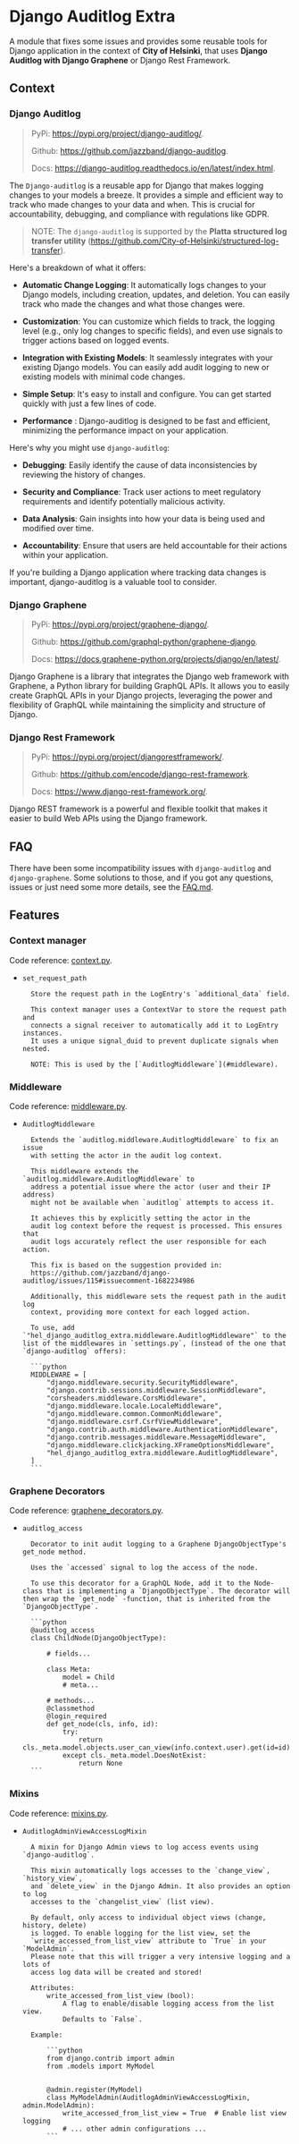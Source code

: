 # Django Auditlog Extra

A module that fixes some issues and provides some reusable tools for Django application in the context of **City of Helsinki**, that uses **Django Auditlog with Django Graphene** or Django Rest Framework.

## Context

### Django Auditlog

> PyPi: https://pypi.org/project/django-auditlog/.
>
> Github: https://github.com/jazzband/django-auditlog.
>
> Docs: https://django-auditlog.readthedocs.io/en/latest/index.html.

The `Django-auditlog` is a reusable app for Django that makes logging changes to your models a breeze. It provides a simple and efficient way to track who made changes to your data and when. This is crucial for accountability, debugging, and compliance with regulations like GDPR.

> NOTE: The `django-auditlog` is supported by the **Platta structured log transfer utility** (https://github.com/City-of-Helsinki/structured-log-transfer).

Here's a breakdown of what it offers:

- **Automatic Change Logging**: It automatically logs changes to your Django models, including creation, updates, and deletion. You can easily track who made the changes and what those changes were.

- **Customization**: You can customize which fields to track, the logging level (e.g., only log changes to specific fields), and even use signals to trigger actions based on logged events.

- **Integration with Existing Models**: It seamlessly integrates with your existing Django models. You can easily add audit logging to new or existing models with minimal code changes.

- **Simple Setup**: It's easy to install and configure. You can get started quickly with just a few lines of code.

- **Performance** : Django-auditlog is designed to be fast and efficient, minimizing the performance impact on your application.

Here's why you might use `django-auditlog`:

- **Debugging**: Easily identify the cause of data inconsistencies by reviewing the history of changes.

- **Security and Compliance**: Track user actions to meet regulatory requirements and identify potentially malicious activity.

- **Data Analysis**: Gain insights into how your data is being used and modified over time.

- **Accountability**: Ensure that users are held accountable for their actions within your application.

If you're building a Django application where tracking data changes is important, django-auditlog is a valuable tool to consider.

### Django Graphene

> PyPi: https://pypi.org/project/graphene-django/.
>
> Github: https://github.com/graphql-python/graphene-django.
>
> Docs: https://docs.graphene-python.org/projects/django/en/latest/.

Django Graphene is a library that integrates the Django web framework with Graphene, a Python library for building GraphQL APIs. It allows you to easily create GraphQL APIs in your Django projects, leveraging the power and flexibility of GraphQL while maintaining the simplicity and structure of Django.

### Django Rest Framework

> PyPi: https://pypi.org/project/djangorestframework/.
>
> Github: https://github.com/encode/django-rest-framework.
>
> Docs: https://www.django-rest-framework.org/.

Django REST framework is a powerful and flexible toolkit that makes it easier to build Web APIs using the Django framework.

## FAQ

There have been some incompatibility issues with `django-auditlog` and `django-graphene`. Some solutions to those, and if you got any questions, issues or just need some more details, see the [FAQ.md](./docs/FAQ.md).

## Features

### Context manager

Code reference: [context.py](./context.py).

- `set_request_path`

        Store the request path in the LogEntry's `additional_data` field.

        This context manager uses a ContextVar to store the request path and
        connects a signal receiver to automatically add it to LogEntry instances.
        It uses a unique signal_duid to prevent duplicate signals when nested.

        NOTE: This is used by the [`AuditlogMiddleware`](#middleware).

### Middleware

Code reference: [middleware.py](./middleware.py).

- `AuditlogMiddleware`

        Extends the `auditlog.middleware.AuditlogMiddleware` to fix an issue
        with setting the actor in the audit log context.

        This middleware extends the `auditlog.middleware.AuditlogMiddleware` to
        address a potential issue where the actor (user and their IP address)
        might not be available when `auditlog` attempts to access it.

        It achieves this by explicitly setting the actor in the
        audit log context before the request is processed. This ensures that
        audit logs accurately reflect the user responsible for each action.

        This fix is based on the suggestion provided in:
        https://github.com/jazzband/django-auditlog/issues/115#issuecomment-1682234986

        Additionally, this middleware sets the request path in the audit log
        context, providing more context for each logged action.

        To use, add `"hel_django_auditlog_extra.middleware.AuditlogMiddleware"` to the list of the middlewares in `settings.py`, (instead of the one that `django-auditlog` offers):

        ```python
        MIDDLEWARE = [
            "django.middleware.security.SecurityMiddleware",
            "django.contrib.sessions.middleware.SessionMiddleware",
            "corsheaders.middleware.CorsMiddleware",
            "django.middleware.locale.LocaleMiddleware",
            "django.middleware.common.CommonMiddleware",
            "django.middleware.csrf.CsrfViewMiddleware",
            "django.contrib.auth.middleware.AuthenticationMiddleware",
            "django.contrib.messages.middleware.MessageMiddleware",
            "django.middleware.clickjacking.XFrameOptionsMiddleware",
            "hel_django_auditlog_extra.middleware.AuditlogMiddleware",
        ]
        ```

### Graphene Decorators

Code reference: [graphene_decorators.py](./graphene_decorators.py).

- `auditlog_access`

        Decorator to init audit logging to a Graphene DjangoObjectType's get_node method.

        Uses the `accessed` signal to log the access of the node.

        To use this decorator for a GraphQL Node, add it to the Node-class that is implementing a `DjangoObjectType`. The decorator will then wrap the `get_node` -function, that is inherited from the `DjangoObjectType`.

        ```python
        @auditlog_access
        class ChildNode(DjangoObjectType):

            # fields...

            class Meta:
                model = Child
                # meta...

            # methods...
            @classmethod
            @login_required
            def get_node(cls, info, id):
                try:
                    return cls._meta.model.objects.user_can_view(info.context.user).get(id=id)
                except cls._meta.model.DoesNotExist:
                    return None
        ```

### Mixins

Code reference: [mixins.py](./mixins.py).

- `AuditlogAdminViewAccessLogMixin`

        A mixin for Django Admin views to log access events using `django-auditlog`.

        This mixin automatically logs accesses to the `change_view`, `history_view`,
        and `delete_view` in the Django Admin. It also provides an option to log
        accesses to the `changelist_view` (list view).

        By default, only access to individual object views (change, history, delete)
        is logged. To enable logging for the list view, set the
        `write_accessed_from_list_view` attribute to `True` in your `ModelAdmin`.
        Please note that this will trigger a very intensive logging and a lots of
        access log data will be created and stored!

        Attributes:
            write_accessed_from_list_view (bool):
                A flag to enable/disable logging access from the list view.
                Defaults to `False`.

        Example:

            ```python
            from django.contrib import admin
            from .models import MyModel


            @admin.register(MyModel)
            class MyModelAdmin(AuditlogAdminViewAccessLogMixin, admin.ModelAdmin):
                write_accessed_from_list_view = True  # Enable list view logging
                # ... other admin configurations ...
            ```

